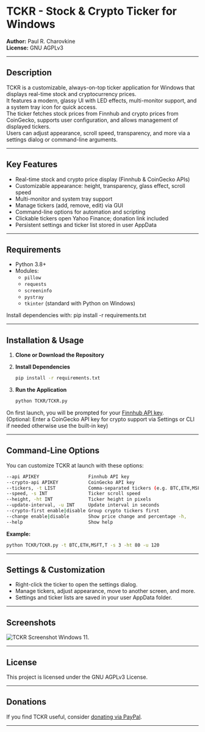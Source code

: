 # TCKR - Stock & Crypto Ticker for Windows 

**Author:** Paul R. Charovkine  
**License:** GNU AGPLv3

---

## Description

TCKR is a customizable, always-on-top ticker application for Windows that displays real-time stock and cryptocurrency prices.  
It features a modern, glassy UI with LED effects, multi-monitor support, and a system tray icon for quick access.  
The ticker fetches stock prices from Finnhub and crypto prices from CoinGecko, supports user configuration, and allows management of displayed tickers.  
Users can adjust appearance, scroll speed, transparency, and more via a settings dialog or command-line arguments.

---

## Key Features

- Real-time stock and crypto price display (Finnhub & CoinGecko APIs)
- Customizable appearance: height, transparency, glass effect, scroll speed
- Multi-monitor and system tray support
- Manage tickers (add, remove, edit) via GUI
- Command-line options for automation and scripting
- Clickable tickers open Yahoo Finance; donation link included
- Persistent settings and ticker list stored in user AppData

---

## Requirements

- Python 3.8+
- Modules:
  - `pillow`
  - `requests`
  - `screeninfo`
  - `pystray`
  - `tkinter` (standard with Python on Windows)

Install dependencies with:
pip install -r requirements.txt

---

## Installation & Usage

1. **Clone or Download the Repository**

2. **Install Dependencies**

    ```sh
    pip install -r requirements.txt
    ```

3. **Run the Application**

    ```sh
    python TCKR/TCKR.py
    ```

On first launch, you will be prompted for your [Finnhub API key](https://finnhub.io/).  
(Optional: Enter a CoinGecko API key for crypto support via Settings or CLI if needed otherwise use the built-in key)

---

## Command-Line Options

You can customize TCKR at launch with these options:
```sh
--api APIKEY                  Finnhub API key 
--crypto-api APIKEY           CoinGecko API key 
--tickers, -t LIST            Comma-separated tickers (e.g. BTC,ETH,MSFT,T) 
--speed, -s INT               Ticker scroll speed 
--height, -ht INT             Ticker height in pixels 
--update-interval, -u INT     Update interval in seconds 
--crypto-first enable|disable Group crypto tickers first 
--change enable|disable       Show price change and percentage -h, 
--help                        Show help
```

**Example:**

```sh
python TCKR/TCKR.py -t BTC,ETH,MSFT,T -s 3 -ht 80 -u 120
```
---

## Settings & Customization

- Right-click the ticker to open the settings dialog.
- Manage tickers, adjust appearance, move to another screen, and more.
- Settings and ticker lists are saved in your user AppData folder.

---

## Screenshots

![TCKR Screenshot Windows 11.](https://github.com/krypdoh/TCKR/blob/main/docs/TCKR-screenshot1.png)

---

## License

This project is licensed under the GNU AGPLv3 License.

---

## Donations

If you find TCKR useful, consider [donating via PayPal](https://paypal.me/paypaulc).

---
